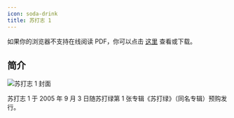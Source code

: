```yaml
---
icon: soda-drink
title: 苏打志 1
---
```


<PDF url="/pdf/sodazine1.pdf" />

如果你的浏览器不支持在线阅读 PDF，你可以点击 [这里](https://resources-1300227887.cos.ap-shanghai.myqcloud.com/sodaguide/sodazine/sodazine1.pdf) 查看或下载。

## 简介

![苏打志 1 封面](https://picbed-1300227887.cos.ap-shanghai.myqcloud.com/sodaguide/resources/sodazine/1.jpg)

苏打志 1 于 2005 年 9 月 3 日随苏打绿第 1 张专辑《苏打绿》（同名专辑）预购发行。

